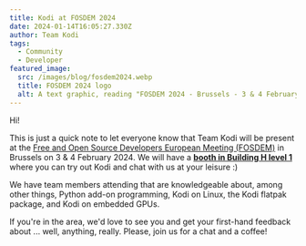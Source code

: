 ```yaml
---
title: Kodi at FOSDEM 2024
date: 2024-01-14T16:05:27.330Z
author: Team Kodi
tags:
  - Community
  - Developer
featured_image:
  src: /images/blog/fosdem2024.webp
  title: FOSDEM 2024 logo
  alt: A text graphic, reading "FOSDEM 2024 - Brussels - 3 & 4 February 2024"
---
```

Hi!

This is just a quick note to let everyone know that Team Kodi will be present at the [Free and Open Source Developers European Meeting (FOSDEM)](fosdem.org) in Brussels on 3 & 4 February 2024. We will have a **[booth in Building H level 1](https://fosdem.org/2024/stands/)** where you can try out Kodi and chat with us at your leisure :)

We have team members attending that are knowledgeable about, among other things, Python add-on programming, Kodi on Linux, the Kodi flatpak package, and Kodi on embedded GPUs.

If you're in the area, we'd love to see you and get your first-hand feedback about ... well, anything, really. Please, join us for a chat and a coffee!